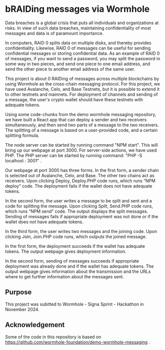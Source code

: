 # bRAIDing messages via Wormhole

Data breaches is a global crisis that puts all individuals and organizations at risks. In view of such data breaches, maintaining confidentiality of most messages and data is of paramount importance.

In computers, RAID 0 splits data on multiple disks, and thereby provides confidentiality. Likewise, RAID 0 of messages can be useful for sending confidential messages or storing confidential data. As an example of RAID 0 of messages, if you want to send a password, you may split the password in some way in two pieces, and send one piece to one email address, and send the other piece to another email address of the same user.

This project is about 0 RAIDing of messages across multiple blockchains by using Wormhole as the cross-chain messaging protocol. For this project, we have used Avalanche, Celo, and Base Testnets, but it is possible to extend it to other testnets and mainnets. For deployment of channels and sending of a message, the user's crypto wallet should have these testnets with adequate tokens.

Using some code-chunks from the demo wormhole messaging repository, we have built a React app that can deploy a sender and two receivers simultaneously, and then send two parts of a message to the two receivers. The splitting of a message is based on a user-provided code, and a certain splitting formula.

The node server can be started by running command "NPM start". This will bring up our webpage at port 3000. For server-side actions, we have used PHP. The PHP server can be started by running command: "PHP -S localhost : 3001" .

Our webpage at port 3000 has three forms. In the first form, a sender chain is selected out of Avalanche, Celo, and Base. The other two chains act as receivers. Upon clicking Deploy, Deploy.PHP code runs, which runs “NPM deploy” code. The deployment fails if the wallet does not have adequate tokens.

In the second form, the user writes a message to be split and sent and a code for splitting the message. Upon clicking Split, Send.PHP code runs, which runs “NPM send” code. The output displays the split messages. Sending of messages fails if appropriate deployment was not done or if the wallet does not have adequate tokens.

In the third form, the user writes two messages and the joining code. Upon clicking Join, Join.PHP code runs, which outputs the joined message.

In the first form, the deployment succeeds if the wallet has adequate tokens. The output webpage gives deployment information.

In the second form, sending of messages succeeds if appropriate deployment was already done and if the wallet has adequate tokens. The output webpage gives information about the transmission and the URLs where to get further information about the messages sent.

## Purpose

This project was subitted to Wormhole - Signa Sprint - Hackathon in November 2024.

## Acknowledgement

Some of the code in this repository is based on https://github.com/wormhole-foundation/demo-wormhole-messaging .